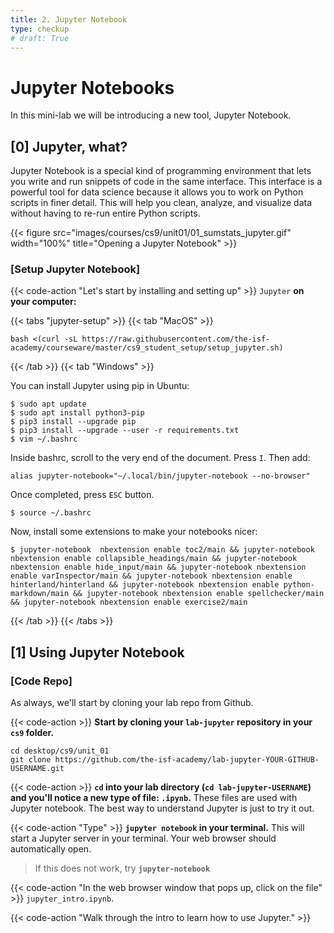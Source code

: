 ```yaml
---
title: 2. Jupyter Notebook
type: checkup
# draft: True
---
```

# Jupyter Notebooks

In this mini-lab we will be introducing a new tool, Jupyter Notebook.

## [0] Jupyter, what?

Jupyter Notebook is a special kind of programming environment that lets you write and run snippets of code in the same interface. This interface is a powerful tool for data science because it allows you to work on Python scripts in finer detail. This will help you clean, analyze, and visualize data without having to re-run entire Python scripts.

{{< figure src="images/courses/cs9/unit01/01_sumstats_jupyter.gif" width="100%" title="Opening a Jupyter Notebook" >}}


### [Setup Jupyter Notebook]

{{< code-action "Let's start by installing and setting up" >}} `Jupyter` **on your computer:**

{{< tabs "jupyter-setup" >}}
{{< tab "MacOS" >}}
```shell
bash <(curl -sL https://raw.githubusercontent.com/the-isf-academy/courseware/master/cs9_student_setup/setup_jupyter.sh)
```

{{< /tab >}}
{{< tab "Windows" >}}

You can install Jupyter using pip in Ubuntu:

    $ sudo apt update
    $ sudo apt install python3-pip
    $ pip3 install --upgrade pip
    $ pip3 install --upgrade --user -r requirements.txt
    $ vim ~/.bashrc

Inside bashrc, scroll to the very end of the document. Press `I`.
Then add:

    alias jupyter-notebook="~/.local/bin/jupyter-notebook --no-browser"

Once completed, press `ESC` button.

    $ source ~/.bashrc

Now, install some extensions to make your notebooks nicer:

    $ jupyter-notebook  nbextension enable toc2/main && jupyter-notebook nbextension enable collapsible_headings/main && jupyter-notebook nbextension enable hide_input/main && jupyter-notebook nbextension enable varInspector/main && jupyter-notebook nbextension enable hinterland/hinterland && jupyter-notebook nbextension enable python-markdown/main && jupyter-notebook nbextension enable spellchecker/main && jupyter-notebook nbextension enable exercise2/main

{{< /tab >}}
{{< /tabs >}}


## [1] Using Jupyter Notebook

### [Code Repo]

As always, we'll start by cloning your lab repo from Github.

{{< code-action >}} **Start by cloning your `lab-jupyter` repository in your `cs9` folder.**
```shell
cd desktop/cs9/unit_01
git clone https://github.com/the-isf-academy/lab-jupyter-YOUR-GITHUB-USERNAME.git
```

{{< code-action >}} **`cd` into your lab directory (`cd lab-jupyter-USERNAME`) and you'll notice a new type of file: `.ipynb`.** These files are used with Jupyter notebook. The best way to understand Jupyter is just to try it out.

{{< code-action "Type" >}} **`jupyter notebook` in your terminal.** This will start a Jupyter server in your terminal. Your web browser should automatically open.
> If this does not work, try **`jupyter-notebook`**

{{< code-action "In the web browser window that pops up, click on the file" >}} `jupyter_intro.ipynb`.

{{< code-action "Walk through the intro to learn how to use Jupyter." >}} 